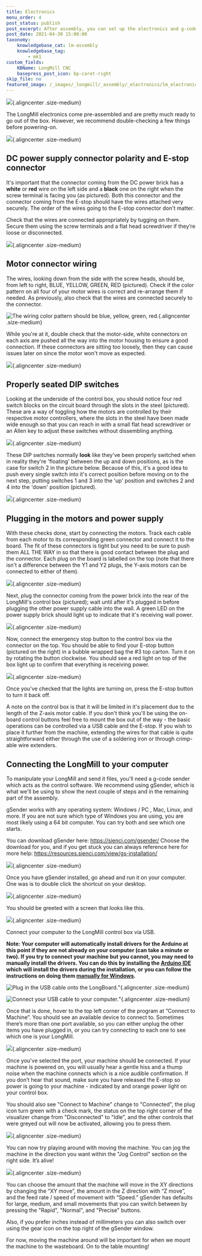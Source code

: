 ```yaml
---
title: Electronics
menu_order: 4
post_status: publish
post_excerpt: After assembly, you can set up the electronics and g-code sender for the LongMill CNC. Wiring is shown for the control box, power supply, motors and more.
post_date: 2021-04-30 15:00:00
taxonomy:
    knowledgebase_cat: lm-assembly
    knowledgebase_tag:
        - mk1
custom_fields:
    KBName: LongMill CNC
    basepress_post_icon: bp-caret-right
skip_file: no
featured_image: /_images/_longmill/_assembly/_electronics/lm_electronics_p1_cover.jpg
---
```


![](/_images/_longmill/_assembly/_electronics/lm_electronics_p1_cover.jpg){.aligncenter .size-medium}

The LongMill electronics come pre-assembled and are pretty much ready to go out of the box. However, we recommend double-checking a few things before powering-on.

![](/_images/_longmill/_assembly/_electronics/lm_electronics_p2_v3.jpg){.aligncenter .size-medium}

## DC power supply connector polarity and E-stop connector

It's important that the connector coming from the DC power brick has a <b>white</b> or <b>red</b> wire on the left side and a <b>black</b> one on the right when the screw terminal is facing you (as pictured). Both this connector and the connector coming from the E-stop should have the wires attached very securely. The order of the wires going to the E-stop connector don't matter.

Check that the wires are connected appropriately by tugging on them. Secure them using the screw terminals and a flat head screwdriver if they’re loose or disconnected.

![](/_images/_longmill/_assembly/_electronics/lm_electronics_p3.JPG){.aligncenter .size-medium}

## Motor connector wiring

The wires, looking down from the side with the screw heads, should be, from left to right, BLUE, YELLOW, GREEN, RED (pictured). Check if the color pattern on all four of your motor wires is correct and re-arrange them if needed. As previously, also check that the wires are connected securely to the connector.

![](/_images/_longmill/_assembly/_electronics/lm_electronics_p4.JPG "The wiring color pattern should be blue, yellow, green, red."){.aligncenter .size-medium}

While you're at it, double check that the motor-side, white connectors on each axis are pushed all the way into the motor housing to ensure a good connection. If these connectors are sitting too loosely, then they can cause issues later on since the motor won't move as expected.

![](/_images/_longmill/_assembly/_electronics/lm_electronics_p5.JPG){.aligncenter .size-medium}

## Properly seated DIP switches

Looking at the underside of the control box, you should notice four red switch blocks on the circuit board through the slots in the steel (pictured). These are a way of toggling how the motors are controlled by their respective motor controllers, where the slots in the steel have been made wide enough so that you can reach in with a small flat head screwdriver or an Allen key to adjust these switches without dissembling anything.

![](/_images/_longmill/_assembly/_electronics/lm_electronics_p6.jpg){.aligncenter .size-medium}

These DIP switches normally <b>look</b> like they've been properly switched when in reality they're 'floating' between the up and down positions, as is the case for switch 2 in the picture below. Because of this, it's a good idea to push every single switch into it's correct position before moving on to the next step, putting switches 1 and 3 into the 'up' position and switches 2 and 4 into the 'down' position (pictured).

![](/_images/_longmill/_assembly/_electronics/lm_electronics_p7.jpg){.aligncenter .size-medium}

## Plugging in the motors and power supply

With these checks done, start by connecting the motors. Track each cable from each motor to its corresponding green connector and connect it to the board. The fit of these connectors is tight but you need to be sure to push them ALL THE WAY in so that there is good contact between the plug and the connector. Each plug on the board is labelled on the top (note that there isn't a difference between the Y1 and Y2 plugs, the Y-axis motors can be connected to either of them).

![](/_images/_longmill/_assembly/_electronics/lm_electronics_p8.jpg){.aligncenter .size-medium}

Next, plug the connector coming from the power brick into the rear of the LongMill's control box (pictured); wait until after it's plugged in before plugging the other power supply cable into the wall. A green LED on the power supply brick should light up to indicate that it's receiving wall power.

![](/_images/_longmill/_assembly/_electronics/lm_electronics_p9.jpg){.aligncenter .size-medium}

Now, connect the emergency stop button to the control box via the connector on the top. You should be able to find your E-stop button (pictured on the right) in a bubble wrapped bag the #3 top carton. Turn it on by rotating the button clockwise. You should see a red light on top of the box light up to confirm that everything is receiving power.

![](/_images/_longmill/_assembly/_electronics/lm_electronics_p10.jpg){.aligncenter .size-medium}

Once you’ve checked that the lights are turning on, press the E-stop button to turn it back off.

A note on the control box is that it will be limited in it's placement due to the length of the Z-axis motor cable. If you don't think you'll be using the on-board control buttons feel free to mount the box out of the way - the basic operations can be controlled via a USB cable and the E-stop. If you wish to place it further from the machine, extending the wires for that cable is quite straightforward either through the use of a soldering iron or through crimp-able wire extenders.

## Connecting the LongMill to your computer

To manipulate your LongMill and send it files, you'll need a g-code sender which acts as the control software. We recommend using gSender, which is what we'll be using to show the next couple of steps and in the remaining part of the assembly.

gSender works with any operating system: Windows / PC , Mac, Linux, and more. If you are not sure which type of Windows you are using, you are most likely using a 64 bit computer. You can try both and see which one starts.

You can download gSender here: <a href="https://sienci.com/gSender/" target="_blank" rel="noopener">https://sienci.com/gsender/</a> Choose the download for you, and if you get stuck you can always reference here for more help: <a href="https://resources.sienci.com/view/gs-installation/" target="_blank" rel="noopener">https://resources.sienci.com/view/gs-installation/</a>

![](/_images/_longmill/_assembly/_electronics/lm_electronics_p11.png){.aligncenter .size-medium}

Once you have gSender installed, go ahead and run it on your computer. One was is to double click the shortcut on your desktop.

![](/_images/_longmill/_assembly/_electronics/lm_electronics_p12.png){.aligncenter .size-medium}

You should be greeted with a screen that looks like this.

![](/_images/_longmill/_assembly/_electronics/lm_electronics_p13.png){.aligncenter .size-medium}

Connect your computer to the LongMill control box via USB.

<b>Note: Your computer will automatically install drivers for the Arduino at this point if they are not already on your computer (can take a minute or two). If you try to connect your machine but you cannot, you may need to manually install the drivers. You can do this by installing the <a href="https://www.arduino.cc/en/main/software">Arduino IDE</a> which will install the drivers during the installation, or you can follow the instructions on doing them <a href="https://www.arduino.cc/en/Guide/DriverInstallation">manually for Windows</a>.</b>

![](/_images/_longmill/_assembly/_electronics/lm_electronics_p13_v2.jpg "Plug in the USB cable onto the LongBoard.")"{.aligncenter .size-medium}

![](/_images/_longmill/_assembly/_electronics/lm_electronics_p14.JPG "Connect your USB cable to your computer.")"{.aligncenter .size-medium}

Once that is done, hover to the top left corner of the program at “Connect to Machine”. You should see an available device to connect to. Sometimes there’s more than one port available, so you can either unplug the other items you have plugged in, or you can try connecting to each one to see which one is your LongMill.

![](/_images/_longmill/_assembly/_electronics/lm_electronics_p15.png){.aligncenter .size-medium}

Once you've selected the port, your machine should be connected. If your machine is powered on, you will usually hear a gentle hiss and a thump noise when the machine connects which is a nice audible confirmation. If you don’t hear that sound, make sure you have released the E-stop so power is going to your machine - indicated by and orange power light on your control box.

You should also see "Connect to Machine" change to "Connected", the plug icon turn green with a check mark, the status on the top right corner of the visualizer change from "Disconnected" to "Idle", and the other controls that were greyed out will now be activated, allowing you to press them.

![](/_images/_longmill/_assembly/_electronics/lm_electronics_p16.png){.aligncenter .size-medium}

You can now try playing around with moving the machine. You can jog the machine in the direction you want within the "Jog Control" section on the right side. It’s alive!

![](/_images/_longmill/_assembly/_electronics/lm_electronics_p17.png){.aligncenter .size-medium}

You can choose the amount that the machine will move in the XY directions by changing the “XY move”, the amount in the Z direction with “Z move”, and the feed rate / speed of movement with “Speed.” gSender has defaults for large, medium, and small movements that you can switch between by pressing the "Rapid", "Normal", and "Precise" buttons.

Also, if you prefer inches instead of millimeters you can also switch over using the gear icon on the top right of the gSender window.

For now, moving the machine around will be important for when we mount the machine to the wasteboard. On to the table mounting!
